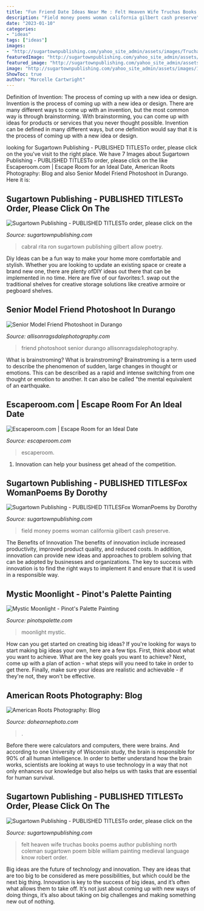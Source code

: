 ```yaml
---
title: "Fun Friend Date Ideas Near Me : Felt Heaven Wife Truchas Books Poems Author Publishing North Coleman Sugartown Poem Bible William Painting Medieval Language Know Robert Order"
description: "Field money poems woman california gilbert cash preserve"
date: "2023-01-10"
categories:
- "ideas"
tags: ["ideas"]
images:
- "http://sugartownpublishing.com/yahoo_site_admin/assets/images/Truchas-cover-for-Jannie-sm.26103416_std.jpg"
featuredImage: "http://sugartownpublishing.com/yahoo_site_admin/assets/images/Truchas-cover-for-Jannie-sm.26103416_std.jpg"
featured_image: "http://sugartownpublishing.com/yahoo_site_admin/assets/images/Voices_from_the_Field_at_350_dpi.80123431_std.jpg"
image: "http://sugartownpublishing.com/yahoo_site_admin/assets/images/1b_Author_photo_Ron_Cabral.63113149_std.jpg"
ShowToc: true
author: "Marcelle Cartwright"
---
```



Definition of Invention: The process of coming up with a new idea or design.
Invention is the process of coming up with a new idea or design. There are many different ways to come up with an invention, but the most common way is through brainstorming. With brainstorming, you can come up with ideas for products or services that you never thought possible. Invention can be defined in many different ways, but one definition would say that it is the process of coming up with a new idea or design.

	

		
looking for Sugartown Publishing - PUBLISHED TITLESTo order, please click on the you've visit to the right place. We have 7 Images about Sugartown Publishing - PUBLISHED TITLESTo order, please click on the like Escaperoom.com | Escape Room for an Ideal Date, American Roots Photography: Blog and also Senior Model Friend Photoshoot in Durango. Here it is:
		
    
## Sugartown Publishing - PUBLISHED TITLESTo Order, Please Click On The

<img loading=lazy src="http://sugartownpublishing.com/yahoo_site_admin/assets/images/1b_Author_photo_Ron_Cabral.63113149_std.jpg" onerror="this.onerror=null;this.src='https://tse3.mm.bing.net/th?id=OIP.KPuxpa3iDx0h8TYj5KzAhQAAAA&amp;pid=15.1';" alt="Sugartown Publishing - PUBLISHED TITLESTo order, please click on the">

_Source: sugartownpublishing.com_

>cabral rita ron sugartown publishing gilbert allow poetry. 

	

Diy Ideas can be a fun way to make your home more comfortable and stylish. Whether you are looking to update an existing space or create a brand new one, there are plenty ofDIY ideas out there that can be implemented in no time. Here are five of our favorites:1. swap out the traditional shelves for creative storage solutions like creative armoire or pegboard shelves.
    
## Senior Model Friend Photoshoot In Durango

<img loading=lazy src="http://allisonragsdalephotography.com/wp-content/uploads/2014/08/allisonragsdalephotography-9262-681x1024.jpg" onerror="this.onerror=null;this.src='https://tse3.mm.bing.net/th?id=OIP.hbQ0xhQ2-I5Tszk1rRyH6wHaLI&amp;pid=15.1';" alt="Senior Model Friend Photoshoot in Durango">

_Source: allisonragsdalephotography.com_

>friend photoshoot senior durango allisonragsdalephotography. 

	

What is brainstroming?
What is brainstroming? Brainstroming is a term used to describe the phenomenon of sudden, large changes in thought or emotions. This can be described as a rapid and intense switching from one thought or emotion to another. It can also be called "the mental equivalent of an earthquake.

    
## Escaperoom.com | Escape Room For An Ideal Date

<img loading=lazy src="https://cdn.escaperoom.com/uploads/styles/featured/escape-room-princess-cruises-ESCAPECRUIS-E0719-aboriaJy1-lg_1x.jpg" onerror="this.onerror=null;this.src='https://tse2.mm.bing.net/th?id=OIP.DnIuN9zMZ_fSWVIhkczqQQHaE8&amp;pid=15.1';" alt="Escaperoom.com | Escape Room for an Ideal Date">

_Source: escaperoom.com_

>escaperoom. 

	

1. Innovation can help your business get ahead of the competition.

    
## Sugartown Publishing - PUBLISHED TITLESFox WomanPoems By Dorothy

<img loading=lazy src="http://sugartownpublishing.com/yahoo_site_admin/assets/images/Voices_from_the_Field_at_350_dpi.80123431_std.jpg" onerror="this.onerror=null;this.src='https://tse1.mm.bing.net/th?id=OIP.fjDD9v3ye_t8jggkGVyhbgHaLH&amp;pid=15.1';" alt="Sugartown Publishing - PUBLISHED TITLESFox WomanPoems by Dorothy">

_Source: sugartownpublishing.com_

>field money poems woman california gilbert cash preserve. 

	

The Benefits of Innovation
The benefits of innovation include increased productivity, improved product quality, and reduced costs. In addition, innovation can provide new ideas and approaches to problem solving that can be adopted by businesses and organizations. The key to success with innovation is to find the right ways to implement it and ensure that it is used in a responsible way.

    
## Mystic Moonlight - Pinot&#039;s Palette Painting

<img loading=lazy src="https://paintings.pinotspalette.com/mystic-moonlight.jpg?v=10035366" onerror="this.onerror=null;this.src='https://tse1.mm.bing.net/th?id=OIP.LoQ7W0Xws-cFjnDukY5s7wHaJb&amp;pid=15.1';" alt="Mystic Moonlight - Pinot&#039;s Palette Painting">

_Source: pinotspalette.com_

>moonlight mystic. 

	

How can you get started on creating big ideas?
If you're looking for ways to start making big ideas your own, here are a few tips. First, think about what you want to achieve. What are the key goals you want to achieve? Next, come up with a plan of action - what steps will you need to take in order to get there. Finally, make sure your ideas are realistic and achievable - if they're not, they won't be effective.

    
## American Roots Photography: Blog

<img loading=lazy src="https://www.dohearnephoto.com/img/s/v-10/p1671557031-4.jpg" onerror="this.onerror=null;this.src='https://tse1.mm.bing.net/th?id=OIP.xrMgwPgx5T4HIOtlZedHpQHaFO&amp;pid=15.1';" alt="American Roots Photography: Blog">

_Source: dohearnephoto.com_

>. 

	

Before there were calculators and computers, there were brains. And according to one University of Wisconsin study, the brain is responsible for 90% of all human intelligence. In order to better understand how the brain works, scientists are looking at ways to use technology in a way that not only enhances our knowledge but also helps us with tasks that are essential for human survival.

    
## Sugartown Publishing - PUBLISHED TITLESTo Order, Please Click On The

<img loading=lazy src="http://sugartownpublishing.com/yahoo_site_admin/assets/images/Truchas-cover-for-Jannie-sm.26103416_std.jpg" onerror="this.onerror=null;this.src='https://tse1.mm.bing.net/th?id=OIP.7fYV5R1AzjuJkmGAX3cpXAAAAA&amp;pid=15.1';" alt="Sugartown Publishing - PUBLISHED TITLESTo order, please click on the">

_Source: sugartownpublishing.com_

>felt heaven wife truchas books poems author publishing north coleman sugartown poem bible william painting medieval language know robert order. 

	

Big ideas are the future of technology and innovation. They are ideas that are too big to be considered as mere possibilities, but which could be the next big thing. Innovation is key to the success of big ideas, and it’s often what allows them to take off. It’s not just about coming up with new ways of doing things, it’s also about taking on big challenges and making something new out of nothing.

